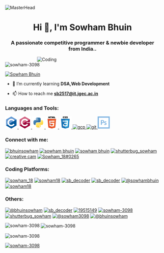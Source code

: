 ![MasterHead](https://img.freepik.com/premium-vector/coding-system-banner_87720-2994.jpg?w=2000)
<h1 align="center">Hi 👋, I'm Sowham Bhuin</h1>
<h3 align="center">A passionate competitive programmer & newbie developer from India..</h3>
<img align="right" alt="Coding" width="400" src="https://c.tenor.com/NOYF3f82b_gAAAAC/programmer.gif"

<p align="left"> <img src="https://komarev.com/ghpvc/?username=sowham-3098&label=Profile%20views&color=0e75b6&style=flat" alt="sowham-3098" /> </p>


<p align="left"> <a href="https://www.linkedin.com/in/sowham-bhuin/" target="blank"><img src="https://www.godrejproperties.com/backoffice/data_content/projects/comingsoon_to_south_delhi_delhi/landing_page/images/connect-linkedin.png" alt="Sowham Bhuin" width="150" height="30" /></a> </p>


- 🌱 I’m currently learning **DSA,Web Development**

- 📫 How to reach me **sb2517@it.jgec.ac.in**
<h3 align="left">Languages and Tools:</h3>
<p align="left"> <a href="https://www.cprogramming.com/" target="_blank" rel="noreferrer"> <img src="https://raw.githubusercontent.com/devicons/devicon/master/icons/c/c-original.svg" alt="c" width="40" height="40"/> </a> <a href="https://www.w3schools.com/cpp/" target="_blank" rel="noreferrer"> <img src="https://raw.githubusercontent.com/devicons/devicon/master/icons/cplusplus/cplusplus-original.svg" alt="cplusplus" width="40" height="40"/> </a> <a href="https://www.python.org" target="_blank" rel="noreferrer"> <img src="https://raw.githubusercontent.com/devicons/devicon/master/icons/python/python-original.svg" alt="python" width="40" height="40"/> </a>
<a href="https://www.w3.org/html/" target="_blank" rel="noreferrer"> <img src="https://raw.githubusercontent.com/devicons/devicon/master/icons/html5/html5-original-wordmark.svg" alt="html5" width="40" height="40"/> </a><a href="https://www.w3schools.com/css/" target="_blank" rel="noreferrer"> <img src="https://raw.githubusercontent.com/devicons/devicon/master/icons/css3/css3-original-wordmark.svg" alt="css3" width="40" height="40"/> </a> <a href="https://cloud.google.com" target="_blank" rel="noreferrer"> <img src="https://www.vectorlogo.zone/logos/google_cloud/google_cloud-icon.svg" alt="gcp" width="40" height="40"/> </a> <a href="https://git-scm.com/" target="_blank" rel="noreferrer"> <img src="https://www.vectorlogo.zone/logos/git-scm/git-scm-icon.svg" alt="git" width="40" height="40"/> </a>  <a href="https://www.photoshop.com/en" target="_blank" rel="noreferrer"> <img src="https://raw.githubusercontent.com/devicons/devicon/master/icons/photoshop/photoshop-line.svg" alt="photoshop" width="40" height="40"/> </a> </p>












<h3 align="left">Connect with me:</h3>
<p align="left">
<a href="https://twitter.com/bhuinsowham" target="blank"><img align="center" src="https://raw.githubusercontent.com/rahuldkjain/github-profile-readme-generator/master/src/images/icons/Social/twitter.svg" alt="bhuinsowham" height="30" width="40" /></a>
<a href="https://linkedin.com/in/sowham bhuin" target="blank"><img align="center" src="https://raw.githubusercontent.com/rahuldkjain/github-profile-readme-generator/master/src/images/icons/Social/linked-in-alt.svg" alt="sowham bhuin" height="30" width="40" /></a>
<a href="https://www.facebook.com/sowham bhuin" target="blank"><img align="center" src="https://raw.githubusercontent.com/rahuldkjain/github-profile-readme-generator/master/src/images/icons/Social/facebook.svg" alt="sowham bhuin" height="30" width="40" /></a>
<a href="https://instagram.com/shutterbug_sowham/" target="blank"><img align="center" src="https://raw.githubusercontent.com/rahuldkjain/github-profile-readme-generator/master/src/images/icons/Social/instagram.svg" alt="shutterbug_sowham" height="30" width="40" /></a>
<a href="https://www.youtube.com/channel/UCNV7z5JpuflEl8Rtx-IM3gw/featured" target="blank"><img align="center" src="https://raw.githubusercontent.com/rahuldkjain/github-profile-readme-generator/master/src/images/icons/Social/youtube.svg" alt="creative cam" height="30" width="40" /></a>
<a href="https://discord.gg/Sowham_18#0265" target="blank"><img align="center" src="https://raw.githubusercontent.com/rahuldkjain/github-profile-readme-generator/master/src/images/icons/Social/discord.svg" alt="Sowham_18#0265" height="30" width="40" /></a>
</p>

<h3 align="left">Coding Platforms:</h3>
<p align="left">
<a href="https://www.codechef.com/users/sowham_18" target="blank"><img align="center" src="https://cdn.jsdelivr.net/npm/simple-icons@3.1.0/icons/codechef.svg" alt="sowham_18" height="30" width="40" /></a>
<a href="https://www.hackerrank.com/sowham18" target="blank"><img align="center" src="https://raw.githubusercontent.com/rahuldkjain/github-profile-readme-generator/master/src/images/icons/Social/hackerrank.svg" alt="sowham18" height="30" width="40" /></a>
<a href="https://codeforces.com/profile/sb_decoder" target="blank"><img align="center" src="https://raw.githubusercontent.com/rahuldkjain/github-profile-readme-generator/master/src/images/icons/Social/codeforces.svg" alt="sb_decoder" height="30" width="40" /></a>
<a href="https://www.leetcode.com/sb_decoder" target="blank"><img align="center" src="https://raw.githubusercontent.com/rahuldkjain/github-profile-readme-generator/master/src/images/icons/Social/leet-code.svg" alt="sb_decoder" height="30" width="40" /></a>
<a href="https://www.hackerearth.com/@sowhambhuin" target="blank"><img align="center" src="https://raw.githubusercontent.com/rahuldkjain/github-profile-readme-generator/master/src/images/icons/Social/hackerearth.svg" alt="@sowhambhuin" height="30" width="40" /></a>
<a href="https://auth.geeksforgeeks.org/user/sowham18" target="blank"><img align="center" src="https://raw.githubusercontent.com/rahuldkjain/github-profile-readme-generator/master/src/images/icons/Social/geeks-for-geeks.svg" alt="sowham18" height="30" width="40" /></a>
</p>



<h3 align="left">Others:</h3>
<p align="left">
  <a href="https://www.cloudskillsboost.google/public_profiles/0090f9d7-1547-43cc-8a87-e6136cca4b17" target="blank"><img align="center" src="https://www.vectorlogo.zone/logos/google_cloud/google_cloud-icon.svg" alt="@bhuinsowham" height="40" width="40" /></a>
<a href="https://dev.to/sb_decoder" target="blank"><img align="center" src="https://raw.githubusercontent.com/rahuldkjain/github-profile-readme-generator/master/src/images/icons/Social/devto.svg" alt="sb_decoder" height="30" width="40" /></a>
<a href="https://stackoverflow.com/users/19515149" target="blank"><img align="center" src="https://raw.githubusercontent.com/rahuldkjain/github-profile-readme-generator/master/src/images/icons/Social/stack-overflow.svg" alt="19515149" height="30" width="40" /></a>
<a href="https://codesandbox.com/sowham-3098" target="blank"><img align="center" src="https://raw.githubusercontent.com/rahuldkjain/github-profile-readme-generator/master/src/images/icons/Social/codesandbox.svg" alt="sowham-3098" height="30" width="40" /></a>
<a href="https://dribbble.com/shutterbug_sowham" target="blank"><img align="center" src="https://raw.githubusercontent.com/rahuldkjain/github-profile-readme-generator/master/src/images/icons/Social/dribbble.svg" alt="shutterbug_sowham" height="30" width="40" /></a>
<a href="https://hashnode.com/@sowham3098" target="blank"><img align="center" src="https://raw.githubusercontent.com/rahuldkjain/github-profile-readme-generator/master/src/images/icons/Social/hashnode.svg" alt="@sowham3098" height="30" width="40" /></a>
<a href="https://medium.com/@bhuinsowham" target="blank"><img align="center" src="https://raw.githubusercontent.com/rahuldkjain/github-profile-readme-generator/master/src/images/icons/Social/medium.svg" alt="@bhuinsowham" height="30" width="40" /></a>

</p>







<p><img align="left" src="https://github-readme-stats.vercel.app/api/top-langs?username=sowham-3098&show_icons=true&locale=en&layout=compact" alt="sowham-3098" /></p>

<p>&nbsp;<img align="center" src="https://github-readme-stats.vercel.app/api?username=sowham-3098&show_icons=true&locale=en" alt="sowham-3098" /></p>

<p><img align="center" src="https://github-readme-streak-stats.herokuapp.com/?user=sowham-3098&" alt="sowham-3098" /></p>
<p align="left"> <a href="https://github.com/ryo-ma/github-profile-trophy"><img src="https://github-profile-trophy.vercel.app/?username=sowham-3098" alt="sowham-3098" /></a> </p>
